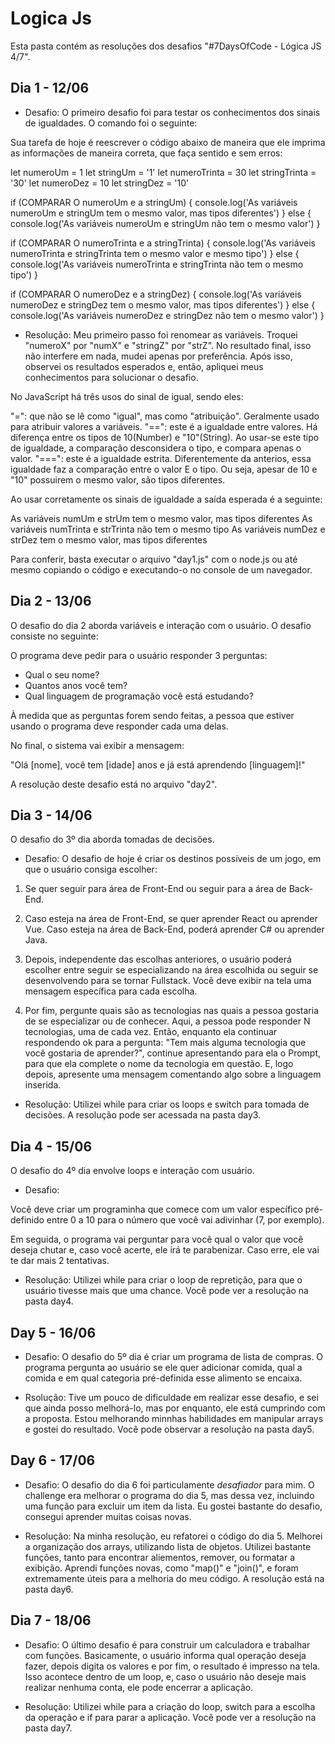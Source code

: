 # Logica Js
Esta pasta contém as resoluções dos desafios "#7DaysOfCode - Lógica JS 4/7".

## Dia 1 - 12/06
- Desafio:
O primeiro desafio foi para testar os conhecimentos dos sinais de igualdades. O comando foi o seguinte:

Sua tarefa de hoje é reescrever o código abaixo de maneira que ele imprima as informações de maneira correta, que faça sentido e sem erros:

let numeroUm = 1
let stringUm = '1'
let numeroTrinta = 30
let stringTrinta = '30'
let numeroDez = 10
let stringDez = '10'

if (COMPARAR O numeroUm e a stringUm) {
  console.log('As variáveis numeroUm e stringUm tem o mesmo valor, mas tipos diferentes')
} else {
  console.log('As variáveis numeroUm e stringUm não tem o mesmo valor')
}

if (COMPARAR O numeroTrinta e a stringTrinta) {
  console.log('As variáveis numeroTrinta e stringTrinta tem o mesmo valor e mesmo tipo')
} else {
  console.log('As variáveis numeroTrinta e stringTrinta não tem o mesmo tipo')
}

if (COMPARAR O numeroDez e a stringDez) {
  console.log('As variáveis numeroDez e stringDez tem o mesmo valor, mas tipos diferentes')
} else {
  console.log('As variáveis numeroDez e stringDez não tem o mesmo valor')
}

- Resolução:
Meu primeiro passo foi renomear as variáveis. Troquei "numeroX" por "numX" e "stringZ" por "strZ". No resultado final, isso não interfere em nada, mudei apenas por preferência. Após isso, observei os resultados esperados e, então, apliquei meus conhecimentos para solucionar o desafio.

No JavaScript há três usos do sinal de igual, sendo eles:

"=": que não se lê como "igual", mas como "atribuição". Geralmente usado para atribuir valores a variáveis.
"==": este é a igualdade entre valores. Há diferença entre os tipos de 10(Number) e "10"(String). Ao usar-se este tipo de igualdade, a comparação desconsidera o tipo, e compara apenas o valor.
"===": este é a igualdade estrita. Diferentemente da anterios, essa igualdade faz a comparação entre o valor E o tipo. Ou seja, apesar de 10 e "10" possuirem o mesmo valor, são tipos diferentes.

Ao usar corretamente os sinais de igualdade a saída esperada é a seguinte:

  As variáveis numUm e strUm tem o mesmo valor, mas tipos diferentes
  As variáveis numTrinta e strTrinta não tem o mesmo tipo
  As variáveis numDez e strDez tem o mesmo valor, mas tipos diferentes

Para conferir, basta executar o arquivo "day1.js" com o node.js ou até mesmo copiando o código e executando-o no console de um navegador.

## Dia 2 - 13/06
O desafio do dia 2 aborda variáveis e interação com o usuário. O desafio consiste no seguinte:


O programa deve pedir para o usuário responder 3 perguntas:

- Qual o seu nome?
- Quantos anos você tem?
- Qual linguagem de programação você está estudando?

À medida que as perguntas forem sendo feitas, a pessoa que estiver usando o programa deve responder cada uma delas.

No final, o sistema vai exibir a mensagem:

"Olá [nome], você tem [idade] anos e já está aprendendo [linguagem]!"

A resolução deste desafio está no arquivo "day2".

## Dia 3 - 14/06
O desafio do 3º dia aborda tomadas de decisões. 
- Desafio:
O desafio de hoje é criar os destinos possíveis de um jogo, em que o usuário consiga escolher:

1. Se quer seguir para área de Front-End ou seguir para a área de Back-End.

2. Caso esteja na área de Front-End, se quer aprender React ou aprender Vue. Caso esteja na área de Back-End, poderá aprender C# ou aprender Java.

3. Depois, independente das escolhas anteriores, o usuário poderá escolher entre seguir se especializando na área escolhida ou seguir se desenvolvendo para se tornar Fullstack. Você deve exibir na tela uma mensagem específica para cada escolha.

4. Por fim, pergunte quais são as tecnologias nas quais a pessoa gostaria de se especializar ou de conhecer. Aqui, a pessoa pode responder N tecnologias, uma de cada vez. Então, enquanto ela continuar respondendo ok para a pergunta: "Tem mais alguma tecnologia que você gostaria de aprender?", continue apresentando para ela o Prompt, para que ela complete o nome da tecnologia em questão. E, logo depois, apresente uma mensagem comentando algo sobre a linguagem inserida.

- Resolução:
Utilizei while para criar os loops e switch para tomada de decisões. A resolução pode ser acessada na pasta day3.

## Dia 4 - 15/06
O desafio do 4º dia envolve loops e interação com usuário.

- Desafio:

Você deve criar um programinha que comece com um valor específico pré-definido entre 0 a 10 para o número que você vai adivinhar (7, por exemplo).

Em seguida, o programa vai perguntar para você qual o valor que você deseja chutar e, caso você acerte, ele irá te parabenizar. Caso erre, ele vai te dar mais 2 tentativas.

- Resolução:
Utilizei while para criar o loop de repretição, para que o usuário tivesse mais que uma chance. Você pode ver a resolução na pasta day4.

## Day 5 - 16/06
- Desafio:
O desafio do 5º dia é criar um programa de lista de compras. O programa pergunta ao usuário se ele quer adicionar comida, qual a comida e em qual categoria pré-definida esse alimento se encaixa.

- Rsolução:
Tive um pouco de dificuldade em realizar esse desafio, e sei que ainda posso melhorá-lo, mas por enquanto, ele está cumprindo com a proposta. Estou melhorando minnhas habilidades em manipular arrays e gostei do resultado. Você pode observar a resolução na pasta day5.

## Day 6 - 17/06
- Desafio:
O desafio do dia 6 foi particulamente <i>desafiador</i> para mim. O challenge era melhorar o programa do dia 5, mas dessa vez, incluindo uma função para excluir um item da lista. Eu gostei bastante do desafio, consegui aprender muitas coisas novas.

- Resolução:
Na minha resolução, eu refatorei o código do dia 5. Melhorei a organização dos arrays, utilizando lista de objetos. Utilizei bastante funções, tanto para encontrar aliementos, remover, ou formatar a exibição. Aprendi funções novas, como "map()" e "join()", e foram extremamente úteis para a melhoria do meu código. A resolução está na pasta day6.

## Dia 7 - 18/06
- Desafio:
O último desafio é para construir um calculadora e trabalhar com funções. Basicamente, o usuário informa qual operação deseja fazer, depois digita os valores e por fim, o resultado é impresso na tela. Isso acontece dentro de um loop, e, caso o usuário não deseje mais realizar nenhuma conta, ele pode encerrar a aplicação.

- Resolução:
Utilizei while para a criação do loop, switch para a escolha da operação e if para parar a aplicação. Você pode ver a resolução na pasta day7.